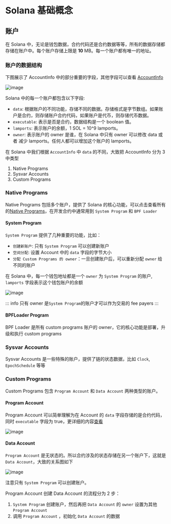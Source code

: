# Solana 基础概念

## 账户

在 Solana 中，无论是钱包数据，合约代码还是合约数据等等，所有的数据存储都存储在账户中。每个账户存储上限是 **10** MB。每一个账户都有唯一的地址。

### 账户的数据结构

下图展示了 AccountInfo 中的部分重要的字段，其他字段可以查看 [AccountInfo](https://github.com/solana-labs/solana/blob/27eff8408b7223bb3c4ab70523f8a8dca3ca6645/sdk/program/src/account_info.rs#L19)

![image](/accountinfo.svg "AccountInfo")

Solana 中的每一个账户都包含以下字段:

- `data`: 根据账户的不同功能，存储不同的数据。存储格式是字节数组。如果账户是合约，则存储账户合约代码，如果账户是代币，则存储代币数据。
- `executable`: 表示是否是合约，数据结构是一个 boolean 值。
- `lamports`: 表示账户的余额，1 SOL = 10^9 lamports。
- `owner`: 表示账户的 owner 是谁，在 Solana 中只有 owner 可以修改 data 或者 减少 lamports。任何人都可以增加这个账户的 lamports。

在 Solana 中我们根据 `AccountInfo` 中 `data` 的不同，大致把 AccountInfo 分为 3 中类型

1. Native Programs
2. Sysvar Accounts
3. Custom Programs

### Native Programs

Native Programs 包括多个账户，提供了 Solana 的核心功能，可以点击查看所有的[Native Programs](https://docs.solanalabs.com/runtime/programs)，在开发合约中通常用到 `System Program` 和 `BPF Loader`

#### System Program

`System Program` 提供了几种重要的功能，比如：

- `创建新账户`: 只有 `System Program` 可以创建新账户
- `空间分配`: 设置 Account 中的 `data` 字段的字节大小
- `分配 Custom Programs 的 owner`：一旦创建账户后，可以重新分配 `owner` 给不同的账户

在 Solana 中，每一个钱包地址都是一个 `owner` 为 `System Program` 的账户, `lamports` 字段表示这个钱包账户的余额

![image](/system-account.svg "AccountInfo")

::: info
只有 owner 是`System Program`的账户才可以作为交易的 fee payers
:::

#### BPFLoader Program

BPF Loader 是所有 custom programs 账户的 owner，它的核心功能是部署，升级和执行 custom programs

### Sysvar Accounts

Sysvar Accounts 是一些特殊的账户，提供了链的状态数据，比如 `Clock`, `EpochSchedule` 等等

### Custom Programs

Custom Programs 包含 `Program Account` 和 `Data Account` 两种类型的账户。

#### Program Account

Program Account 可以简单理解为在 Account 的 `data` 字段存储的是合约代码，同时 `executable` 字段为 true，更详细的内容[查看](https://solana.com/zh/docs/core/accounts#program-account)

![image](/program-account-simple.svg "program-account-simple")

#### Data Account

`Program Account` 是无状态的。所以合约涉及的状态存储在另一个账户下，这就是`Data Account`，大致的关系图如下

![image](/data-account.svg "data-account")

注意只有 `System Program` 可以创建账户。

Program Account 创建 Data Account 的流程分为 2 步：

1. `System Program` 创建账户，然后再把 `Data Account` 的 `owner` 设置为其他 `Program Account`
2. 调用 `Program Account` ，初始化 `Data Account` 的数据
